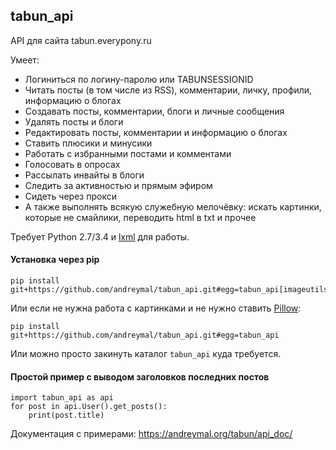 tabun_api
---------

API для сайта tabun.everypony.ru

Умеет:

* Логиниться по логину-паролю или TABUNSESSIONID
* Читать посты (в том числе из RSS), комментарии, личку, профили, информацию о блогах
* Создавать посты, комментарии, блоги и личные сообщения
* Удалять посты и блоги
* Редактировать посты, комментарии и информацию о блогах
* Ставить плюсики и минусики
* Работать с избранными постами и комментами
* Голосовать в опросах
* Рассылать инвайты в блоги
* Следить за активностью и прямым эфиром
* Сидеть через прокси
* А также выполнять всякую служебную мелочёвку: искать картинки, которые не смайлики, переводить html в txt и прочее

Требует Python 2.7/3.4 и [lxml](http://lxml.de/) для работы.


#### Установка через pip

```
pip install git+https://github.com/andreymal/tabun_api.git#egg=tabun_api[imageutils]
```

Или если не нужна работа с картинками и не нужно ставить [Pillow](https://pillow.readthedocs.org/):

```
pip install git+https://github.com/andreymal/tabun_api.git#egg=tabun_api
```

Или можно просто закинуть каталог `tabun_api` куда требуется.


#### Простой пример с выводом заголовков последних постов

```
import tabun_api as api
for post in api.User().get_posts():
    print(post.title)
```

Документация с примерами: https://andreymal.org/tabun/api_doc/
